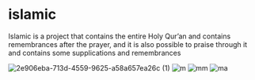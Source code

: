 # islamic
Islamic is a project that contains the entire Holy Qur’an and contains remembrances after the prayer, and it is also possible to praise through it and contains some supplications and remembrances

![2e906eba-713d-4559-9625-a58a657ea26c (1)](https://user-images.githubusercontent.com/43734469/173713974-a75684aa-e236-4f47-a17a-4e3edd765f0c.png)
![m](https://user-images.githubusercontent.com/43734469/173714296-d903bb03-93df-4422-a014-bc677d6478b9.png)
![mm](https://user-images.githubusercontent.com/43734469/173714370-30d04ad6-673b-46a0-ba79-f2377c1c2454.png)
![ma](https://user-images.githubusercontent.com/43734469/173714428-276654e1-9481-4cd7-ba86-b00fb89fed45.png)
